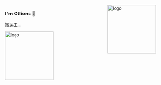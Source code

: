 <img src="https://github-readme-stats.vercel.app/api?username=gtlions&show_icons=true" alt="logo" height="160" align="right" style="margin: 5px; margin-bottom: 20px;" />

### I'm Gtlions 👋

搬运工...



<!--
**gtlions/gtlions** is a ✨ _special_ ✨ repository because its `README.md` (this file) appears on your GitHub profile.

Here are some ideas to get you started:

- 🔭 I’m currently working on ...
- 🌱 I’m currently learning ...
- 👯 I’m looking to collaborate on ...
- 🤔 I’m looking for help with ...
- 💬 Ask me about ...
- 📫 How to reach me: ...
- 😄 Pronouns: ...
- ⚡ Fun fact: ...
-->

<img src="https://github-profile-trophy.vercel.app/?username=gtlions&theme=flat&column=7" alt="logo" height="160" align="center" style="margin: auto; margin-bottom: 20px;" />
